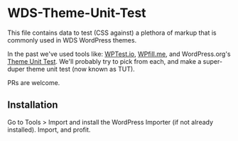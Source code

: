 # WDS-Theme-Unit-Test

This file contains data to test (CSS against) a plethora of markup that is commonly used in WDS WordPress themes.

In the past we've used tools like: [WPTest.io](http://wptest.io/), [WPfill.me](http://www.wpfill.me/), and WordPress.org's [Theme Unit Test](https://wpcom-themes.svn.automattic.com/demo/theme-unit-test-data.xml). We'll probably try to pick from each, and make a super-duper theme unit test (now known as TUT).

PRs are welcome.

## Installation

Go to Tools > Import and install the WordPress Importer (if not already installed). Import, and profit.
